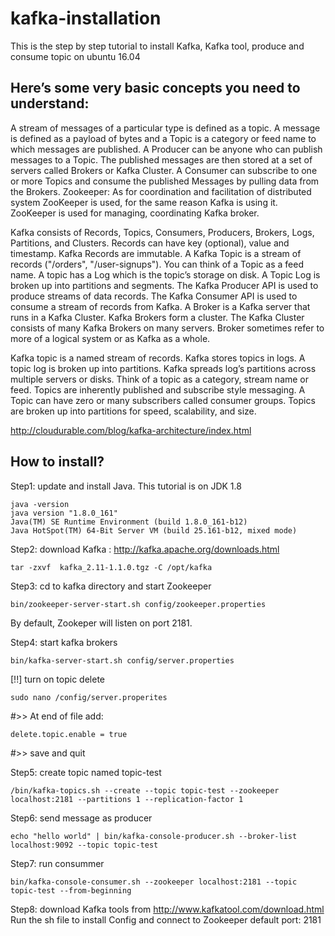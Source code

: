 # kafka-installation

This is the step by step tutorial to install Kafka, Kafka tool, produce and consume topic on ubuntu 16.04

## Here’s some very basic concepts you need to understand:

A stream of messages of a particular type is defined as a topic. A message is defined as a payload of bytes and a Topic is a category or feed name to which messages are published.
A Producer can be anyone who can publish messages to a Topic.
The published messages are then stored at a set of servers called Brokers or Kafka Cluster.
A Consumer can subscribe to one or more Topics and consume the published Messages by pulling data from the Brokers.
Zookeeper: As for coordination and facilitation of distributed system ZooKeeper is used, for the same reason Kafka is using it. ZooKeeper is used for managing, coordinating Kafka broker.

Kafka consists of Records, Topics, Consumers, Producers, Brokers, Logs, Partitions, and Clusters. Records can have key (optional), value and timestamp. Kafka Records are immutable. A Kafka Topic is a stream of records ("/orders", "/user-signups"). You can think of a Topic as a feed name. A topic has a Log which is the topic’s storage on disk. A Topic Log is broken up into partitions and segments. The Kafka Producer API is used to produce streams of data records. The Kafka Consumer API is used to consume a stream of records from Kafka. A Broker is a Kafka server that runs in a Kafka Cluster. Kafka Brokers form a cluster. The Kafka Cluster consists of many Kafka Brokers on many servers. Broker sometimes refer to more of a logical system or as Kafka as a whole.

Kafka topic is a named stream of records. Kafka stores topics in logs. A topic log is broken up into partitions. Kafka spreads log’s partitions across multiple servers or disks. Think of a topic as a category, stream name or feed.
Topics are inherently published and subscribe style messaging. A Topic can have zero or many subscribers called consumer groups. Topics are broken up into partitions for speed, scalability, and size.

http://cloudurable.com/blog/kafka-architecture/index.html

## How to install?

Step1: update and install Java. This tutorial is on JDK 1.8

```
java -version
java version "1.8.0_161"
Java(TM) SE Runtime Environment (build 1.8.0_161-b12)
Java HotSpot(TM) 64-Bit Server VM (build 25.161-b12, mixed mode)
```
Step2: download Kafka : http://kafka.apache.org/downloads.html

```
tar -zxvf  kafka_2.11-1.1.0.tgz -C /opt/kafka
```

Step3: cd to kafka directory and start Zookeeper

```
bin/zookeeper-server-start.sh config/zookeeper.properties
```
By default, Zookeper will listen on port 2181.

Step4: start kafka brokers
```
bin/kafka-server-start.sh config/server.properties
```

[!!] turn on topic delete
  ```
  sudo nano /config/server.properites
  ```
  #>> At end of file add:
  ```
  delete.topic.enable = true
  ```
  #>> save and quit

Step5: create topic named topic-test
```
/bin/kafka-topics.sh --create --topic topic-test --zookeeper localhost:2181 --partitions 1 --replication-factor 1
```
Step6: send message as producer 
```
echo "hello world" | bin/kafka-console-producer.sh --broker-list localhost:9092 --topic topic-test
```
Step7: run consummer
```
bin/kafka-console-consumer.sh --zookeeper localhost:2181 --topic topic-test --from-beginning
```

Step8: download Kafka tools from http://www.kafkatool.com/download.html
Run the sh file to install
Config and connect to Zookeeper default port: 2181
